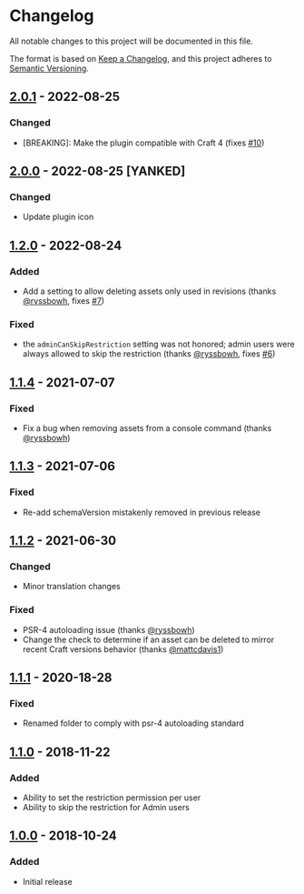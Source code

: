 # Changelog
All notable changes to this project will be documented in this file.

The format is based on [Keep a Changelog](https://keepachangelog.com/en/1.0.0/),
and this project adheres to [Semantic Versioning](https://semver.org/spec/v2.0.0.html).


## [2.0.1] - 2022-08-25
### Changed
- [BREAKING]: Make the plugin compatible with Craft 4 (fixes [#10][])


## [2.0.0] - 2022-08-25 [YANKED]
### Changed
- Update plugin icon


## [1.2.0] - 2022-08-24
### Added
- Add a setting to allow deleting assets only used in revisions (thanks 
  [@ryssbowh][], fixes [#7][])
### Fixed
- the `adminCanSkipRestriction` setting was not honored; admin users were always 
  allowed to skip the restriction (thanks [@ryssbowh][], fixes [#6][])


## [1.1.4] - 2021-07-07
### Fixed
- Fix a bug when removing assets from a console command (thanks [@ryssbowh][])


## [1.1.3] - 2021-07-06
### Fixed
- Re-add schemaVersion mistakenly removed in previous release


## [1.1.2] - 2021-06-30
### Changed
- Minor translation changes
### Fixed
- PSR-4 autoloading issue (thanks [@ryssbowh][])
- Change the check to determine if an asset can be deleted to mirror recent
  Craft versions behavior (thanks [@mattcdavis1][])


## [1.1.1] - 2020-18-28
### Fixed
- Renamed folder to comply with psr-4 autoloading standard


## [1.1.0] - 2018-11-22
### Added
- Ability to set the restriction permission per user
- Ability to skip the restriction for Admin users


## [1.0.0] - 2018-10-24
### Added
- Initial release


[@ryssbowh]: https://github.com/ryssbowh
[@mattcdavis1]: https://github.com/mattcdavis1
[#6]: https://github.com/la-haute-societe/craft-restrict-asset-delete/issues/6
[#7]: https://github.com/la-haute-societe/craft-restrict-asset-delete/issues/7
[#10]: https://github.com/la-haute-societe/craft-restrict-asset-delete/issues/10

[Unreleased]: https://github.com/la-haute-societe/craft-restrict-asset-delete/compare/1.1.4...HEAD
[1.0.0]: https://github.com/la-haute-societe/craft-restrict-asset-delete/releases/tag/1.0.0
[1.1.0]: https://github.com/la-haute-societe/craft-restrict-asset-delete/compare/1.0.0...1.1.0
[1.1.1]: https://github.com/la-haute-societe/craft-restrict-asset-delete/compare/1.1.0...1.1.1
[1.1.2]: https://github.com/la-haute-societe/craft-restrict-asset-delete/compare/1.1.1...1.1.2
[1.1.3]: https://github.com/la-haute-societe/craft-restrict-asset-delete/compare/1.1.2...1.1.3
[1.1.4]: https://github.com/la-haute-societe/craft-restrict-asset-delete/compare/1.1.3...1.1.4
[1.2.0]: https://github.com/la-haute-societe/craft-restrict-asset-delete/compare/1.1.4...1.2.0
[2.0.0]: https://github.com/la-haute-societe/craft-restrict-asset-delete/compare/1.2.0...2.0.0
[2.0.1]: https://github.com/la-haute-societe/craft-restrict-asset-delete/compare/2.0.0...2.0.1
